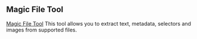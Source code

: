 ## Magic File Tool
[Magic File Tool](https://intelx.io/tools?tab=filetool) This tool allows you to extract text, metadata, selectors and images from supported files.
